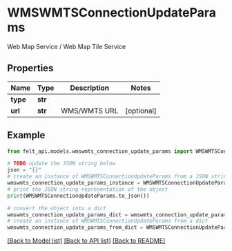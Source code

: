 # WMSWMTSConnectionUpdateParams

Web Map Service / Web Map Tile Service

## Properties

Name | Type | Description | Notes
------------ | ------------- | ------------- | -------------
**type** | **str** |  | 
**url** | **str** | WMS/WMTS URL | [optional] 

## Example

```python
from felt_api.models.wmswmts_connection_update_params import WMSWMTSConnectionUpdateParams

# TODO update the JSON string below
json = "{}"
# create an instance of WMSWMTSConnectionUpdateParams from a JSON string
wmswmts_connection_update_params_instance = WMSWMTSConnectionUpdateParams.from_json(json)
# print the JSON string representation of the object
print(WMSWMTSConnectionUpdateParams.to_json())

# convert the object into a dict
wmswmts_connection_update_params_dict = wmswmts_connection_update_params_instance.to_dict()
# create an instance of WMSWMTSConnectionUpdateParams from a dict
wmswmts_connection_update_params_from_dict = WMSWMTSConnectionUpdateParams.from_dict(wmswmts_connection_update_params_dict)
```
[[Back to Model list]](../README.md#documentation-for-models) [[Back to API list]](../README.md#documentation-for-api-endpoints) [[Back to README]](../README.md)


